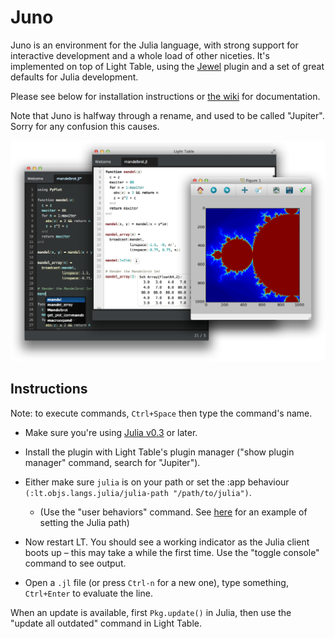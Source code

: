 Juno
====

Juno is an environment for the Julia language, with strong support for interactive development and a whole load of other niceties. It's implemented on top of Light Table, using the [Jewel](http://github.com/one-more-minute/Jewel-LT) plugin and a set of great defaults for Julia development.

Please see below for installation instructions or [the wiki](https://github.com/one-more-minute/Jupiter-LT/wiki) for documentation.

Note that Juno is halfway through a rename, and used to be called "Jupiter". Sorry for any confusion this causes.

![Screenshot](screenshot.png)

## Instructions

Note: to execute commands, `Ctrl+Space` then type the command's name.

* Make sure you're using [Julia v0.3](http://julialang.org/downloads/) or later.

* Install the plugin with Light Table's plugin manager ("show plugin manager" command, search for "Jupiter").

* Either make sure `julia` is on your path or set the :app behaviour `(:lt.objs.langs.julia/julia-path "/path/to/julia")`.
  * (Use the "user behaviors" command. See [here](https://gist.github.com/one-more-minute/9882389) for an example of setting the Julia path)

* Now restart LT. You should see a working indicator as the Julia client boots up – this may take a while the first time. Use the "toggle console" command to see output.

* Open a `.jl` file (or press `Ctrl-n` for a new one), type something, `Ctrl+Enter` to evaluate the line.

When an update is available, first `Pkg.update()` in Julia, then use the "update all outdated" command in Light Table.
